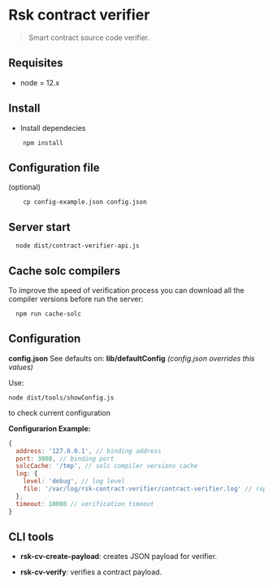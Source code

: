 # Rsk contract verifier

> Smart contract source code verifier.

## Requisites

- node = 12.x

## Install

- Install dependecies

``` shell
    npm install
  ```

## Configuration file

(optional)

``` shell
    cp config-example.json config.json
  ```

## Server start

``` shell
  node dist/contract-verifier-api.js
```

## Cache solc compilers

To improve the speed of verification process you can download all the compiler versions
before run the server:

``` shell
  npm run cache-solc
```

## Configuration
  
  **config.json**
  See defaults on: **lib/defaultConfig**
  *(config.json overrides this values)*

  Use:
  
  ```shell
  node dist/tools/showConfig.js
  ```

  to check current configuration
  
**Configurarion Example:**

``` javascript
{
  address: '127.0.0.1', // binding address
  port: 3008, // binding port
  solcCache: '/tmp', // solc compiler versions cache
  log: {
    level: 'debug', // log level
    file: '/var/log/rsk-contract-verifier/contract-verifier.log' // (optional) log file
  },
  timeout: 10000 // verification timeout
}

  ```

## CLI tools

- **rsk-cv-create-payload**: creates JSON payload for verifier.

- **rsk-cv-verify**: verifies a contract payload.
